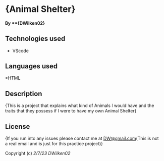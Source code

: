 # {Animal Shelter}

#### By **{DWilken02}

## Technologies used

* VScode

## Languages used

*HTML

## Description

{This is a project that explains what kind of Animals I would have and the traits that they possess if I were to have my own Animal Shelter}

## License

{If you run into any issues please contact me at DW@gmail.com(This is not a real email and is just for this practice project)}

Copyright (c) _2/7/23_ _DWilken02_